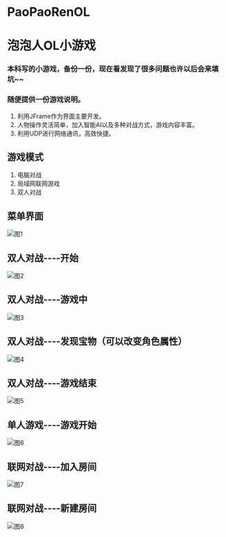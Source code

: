 # PaoPaoRenOL
# 泡泡人OL小游戏
### 本科写的小游戏，备份一份，现在看发现了很多问题也许以后会来填坑~~
### 随便提供一份游戏说明。
1. 利用JFrame作为界面主要开发。
2. 人物操作灵活简单，加入智能AI以及多种对战方式，游戏内容丰富。
3. 利用UDP进行网络通讯，高效快捷。
## 游戏模式
1. 电脑对战
2. 局域网联网游戏
3. 双人对战


## 菜单界面
![图1](https://github.com/Zz1994zZ/PaoPaoRenOL/blob/master/Screenshots/%E5%9B%BE%E7%89%871.png)
## 双人对战----开始
![图2](https://github.com/Zz1994zZ/PaoPaoRenOL/blob/master/Screenshots/%E5%9B%BE%E7%89%872.png)
## 双人对战----游戏中
![图3](https://github.com/Zz1994zZ/PaoPaoRenOL/blob/master/Screenshots/%E5%9B%BE%E7%89%873.png)
## 双人对战----发现宝物（可以改变角色属性）
![图4](https://github.com/Zz1994zZ/PaoPaoRenOL/blob/master/Screenshots/%E5%9B%BE%E7%89%874.png)
## 双人对战----游戏结束
![图5](https://github.com/Zz1994zZ/PaoPaoRenOL/blob/master/Screenshots/%E5%9B%BE%E7%89%875.png)
## 单人游戏----游戏开始
![图6](https://github.com/Zz1994zZ/PaoPaoRenOL/blob/master/Screenshots/%E5%9B%BE%E7%89%876.png)
## 联网对战----加入房间
![图7](https://github.com/Zz1994zZ/PaoPaoRenOL/blob/master/Screenshots/%E5%9B%BE%E7%89%877.png)
## 联网对战----新建房间
![图8](https://github.com/Zz1994zZ/PaoPaoRenOL/blob/master/Screenshots/%E5%9B%BE%E7%89%878.png)
